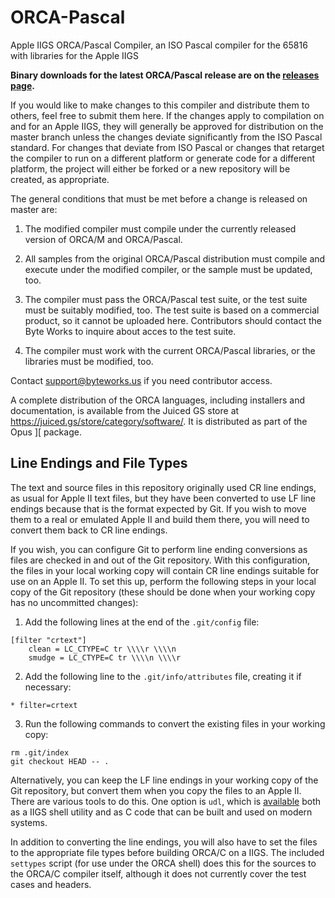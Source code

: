 # ORCA-Pascal
Apple IIGS ORCA/Pascal Compiler, an ISO Pascal compiler for the 65816 with libraries for the Apple IIGS

__Binary downloads for the latest ORCA/Pascal release are on the [releases page][releases].__

[releases]: https://github.com/byteworksinc/ORCA-Pascal/releases

If you would like to make changes to this compiler and distribute them to others, feel free to submit them here. If the changes apply to compilation on and for an Apple IIGS, they will generally be approved for distribution on the master branch unless the changes deviate significantly from the ISO Pascal standard. For changes that deviate from ISO Pascal or changes that retarget the compiler to run on a different platform or generate code for a different platform, the project will either be forked or a new repository will be created, as appropriate.

The general conditions that must be met before a change is released on master are:

1. The modified compiler must compile under the currently released version of ORCA/M and ORCA/Pascal.

2. All samples from the original ORCA/Pascal distribution must compile and execute under the modified compiler, or the sample must be updated, too.

3. The compiler must pass the ORCA/Pascal test suite, or the test suite must be suitably modified, too. The test suite is based on a commercial product, so it cannot be uploaded here. Contributors should contact the Byte Works to inquire about acces to the test suite.

4. The compiler must work with the current ORCA/Pascal libraries, or the libraries must be modified, too.

Contact support@byteworks.us if you need contributor access.

A complete distribution of the ORCA languages, including installers and documentation, is available from the Juiced GS store at https://juiced.gs/store/category/software/. It is distributed as part of the Opus ][ package.

## Line Endings and File Types

The text and source files in this repository originally used CR line endings, as usual for Apple II text files, but they have been converted to use LF line endings because that is the format expected by Git. If you wish to move them to a real or emulated Apple II and build them there, you will need to convert them back to CR line endings.

If you wish, you can configure Git to perform line ending conversions as files are checked in and out of the Git repository. With this configuration, the files in your local working copy will contain CR line endings suitable for use on an Apple II. To set this up, perform the following steps in your local copy of the Git repository (these should be done when your working copy has no uncommitted changes):

1. Add the following lines at the end of the `.git/config` file:
```
[filter "crtext"]
	clean = LC_CTYPE=C tr \\\\r \\\\n
	smudge = LC_CTYPE=C tr \\\\n \\\\r
```

2. Add the following line to the `.git/info/attributes` file, creating it if necessary:
```
* filter=crtext
```

3. Run the following commands to convert the existing files in your working copy:
```
rm .git/index
git checkout HEAD -- .
```

Alternatively, you can keep the LF line endings in your working copy of the Git repository, but convert them when you copy the files to an Apple II. There are various tools to do this.  One option is `udl`, which is [available][udl] both as a IIGS shell utility and as C code that can be built and used on modern systems.

[udl]: http://ftp.gno.org/pub/apple2/gs.specific/gno/file.convert/udl.114.shk

In addition to converting the line endings, you will also have to set the files to the appropriate file types before building ORCA/C on a IIGS. The included `settypes` script (for use under the ORCA shell) does this for the sources to the ORCA/C compiler itself, although it does not currently cover the test cases and headers.
